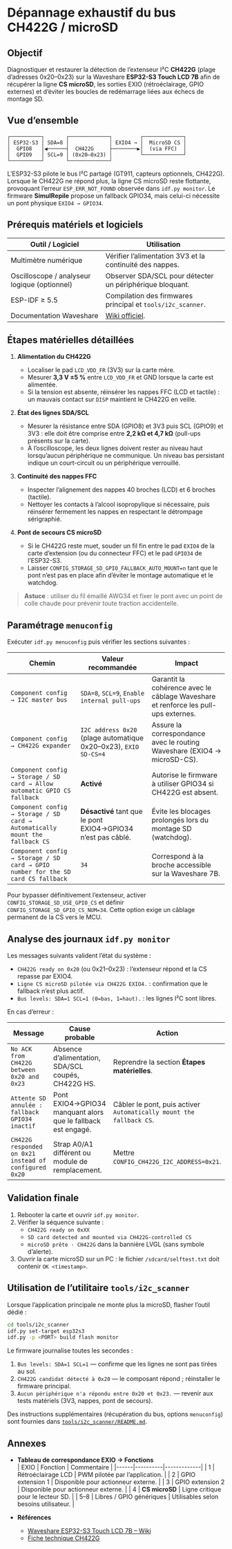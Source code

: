 # Dépannage exhaustif du bus CH422G / microSD

## Objectif

Diagnostiquer et restaurer la détection de l’extenseur I²C **CH422G** (plage d’adresses 0x20–0x23) sur la Waveshare **ESP32-S3 Touch LCD 7B** afin de récupérer la ligne **CS microSD**, les sorties EXIO (rétroéclairage, GPIO externes) et d’éviter les boucles de redémarrage liées aux échecs de montage SD.

## Vue d’ensemble

```
┌──────────┐       ┌─────────────┐         ┌─────────────┐
│ ESP32-S3 │ SDA=8 │             │ EXIO4 → │  MicroSD CS │
│  GPIO8   │◀──────┤  CH422G     ├────────▶│  (via FFC)  │
│  GPIO9   │ SCL=9 │ (0x20–0x23) │         └─────────────┘
└──────────┘       └─────────────┘
```

L’ESP32-S3 pilote le bus I²C partagé (GT911, capteurs optionnels, CH422G). Lorsque le CH422G ne répond plus, la ligne CS microSD reste flottante, provoquant l’erreur `ESP_ERR_NOT_FOUND` observée dans `idf.py monitor`. Le firmware **SimulRepile** propose un fallback GPIO34, mais celui-ci nécessite un pont physique `EXIO4 → GPIO34`.

## Prérequis matériels et logiciels

| Outil / Logiciel | Utilisation |
|------------------|-------------|
| Multimètre numérique | Vérifier l’alimentation 3V3 et la continuité des nappes. |
| Oscilloscope / analyseur logique (optionnel) | Observer SDA/SCL pour détecter un périphérique bloquant. |
| ESP-IDF ≥ 5.5 | Compilation des firmwares principal et `tools/i2c_scanner`. |
| Documentation Waveshare | [Wiki officiel](https://www.waveshare.com/wiki/ESP32-S3-Touch-LCD-7B). |

## Étapes matérielles détaillées

1. **Alimentation du CH422G**  
   - Localiser le pad `LCD_VDD_FR` (3V3) sur la carte mère.  
   - Mesurer **3,3 V ±5 %** entre `LCD_VDD_FR` et GND lorsque la carte est alimentée.  
   - Si la tension est absente, réinsérer les nappes FFC (LCD et tactile) : un mauvais contact sur `DISP` maintient le CH422G en veille.

2. **État des lignes SDA/SCL**  
   - Mesurer la résistance entre SDA (GPIO8) et 3V3 puis SCL (GPIO9) et 3V3 : elle doit être comprise entre **2,2 kΩ et 4,7 kΩ** (pull-ups présents sur la carte).  
   - À l’oscilloscope, les deux lignes doivent rester au niveau haut lorsqu’aucun périphérique ne communique. Un niveau bas persistant indique un court-circuit ou un périphérique verrouillé.

3. **Continuité des nappes FFC**  
   - Inspecter l’alignement des nappes 40 broches (LCD) et 6 broches (tactile).  
   - Nettoyer les contacts à l’alcool isopropylique si nécessaire, puis réinsérer fermement les nappes en respectant le détrompage sérigraphié.

4. **Pont de secours CS microSD**  
   - Si le CH422G reste muet, souder un fil fin entre le pad `EXIO4` de la carte d’extension (ou du connecteur FFC) et le pad `GPIO34` de l’ESP32-S3.  
   - Laisser `CONFIG_STORAGE_SD_GPIO_FALLBACK_AUTO_MOUNT=n` tant que le pont n’est pas en place afin d’éviter le montage automatique et le watchdog.

> **Astuce** : utiliser du fil émaillé AWG34 et fixer le pont avec un point de colle chaude pour prévenir toute traction accidentelle.

## Paramétrage `menuconfig`

Exécuter `idf.py menuconfig` puis vérifier les sections suivantes :

| Chemin | Valeur recommandée | Impact |
|--------|--------------------|--------|
| `Component config → I2C master bus` | `SDA=8`, `SCL=9`, `Enable internal pull-ups` | Garantit la cohérence avec le câblage Waveshare et renforce les pull-ups externes. |
| `Component config → CH422G expander` | `I2C address 0x20` (plage automatique 0x20–0x23), `EXIO SD-CS=4` | Assure la correspondance avec le routing Waveshare (EXIO4 → microSD-CS). |
| `Component config → Storage / SD card → Allow automatic GPIO CS fallback` | **Activé** | Autorise le firmware à utiliser GPIO34 si CH422G est absent. |
| `Component config → Storage / SD card → Automatically mount the fallback CS` | **Désactivé** tant que le pont EXIO4→GPIO34 n’est pas câblé. | Évite les blocages prolongés lors du montage SD (watchdog). |
| `Component config → Storage / SD card → GPIO number for the SD card CS fallback` | `34` | Correspond à la broche accessible sur la Waveshare 7B. |

Pour bypasser définitivement l’extenseur, activer `CONFIG_STORAGE_SD_USE_GPIO_CS` et définir `CONFIG_STORAGE_SD_GPIO_CS_NUM=34`. Cette option exige un câblage permanent de la CS vers le MCU.

## Analyse des journaux `idf.py monitor`

Les messages suivants valident l’état du système :

- `CH422G ready on 0x20` (ou 0x21–0x23) : l’extenseur répond et la CS repasse par EXIO4.  
- `Ligne CS microSD pilotée via CH422G EXIO4.` : confirmation que le fallback n’est plus actif.  
- `Bus levels: SDA=1 SCL=1 (0=bas, 1=haut).` : les lignes I²C sont libres.

En cas d’erreur :

| Message | Cause probable | Action |
|---------|----------------|--------|
| `No ACK from CH422G between 0x20 and 0x23` | Absence d’alimentation, SDA/SCL coupés, CH422G HS. | Reprendre la section **Étapes matérielles**. |
| `Attente SD annulée : fallback GPIO34 inactif` | Pont EXIO4→GPIO34 manquant alors que le fallback est engagé. | Câbler le pont, puis activer `Automatically mount the fallback CS`. |
| `CH422G responded on 0x21 instead of configured 0x20` | Strap A0/A1 différent ou module de remplacement. | Mettre `CONFIG_CH422G_I2C_ADDRESS=0x21`. |

## Validation finale

1. Rebooter la carte et ouvrir `idf.py monitor`.  
2. Vérifier la séquence suivante :
   - `CH422G ready on 0xXX`  
   - `SD card detected and mounted via CH422G-controlled CS`  
   - `microSD prête · CH422G` dans la bannière LVGL (sans symbole d’alerte).  
3. Ouvrir la carte microSD sur un PC : le fichier `/sdcard/selftest.txt` doit contenir `OK <timestamp>`.

## Utilisation de l’utilitaire `tools/i2c_scanner`

Lorsque l’application principale ne monte plus la microSD, flasher l’outil dédié :

```sh
cd tools/i2c_scanner
idf.py set-target esp32s3
idf.py -p <PORT> build flash monitor
```

Le firmware journalise toutes les secondes :

1. `Bus levels: SDA=1 SCL=1` — confirme que les lignes ne sont pas tirées au sol.  
2. `CH422G candidat détecté à 0x20` — le composant répond ; réinstaller le firmware principal.  
3. `Aucun périphérique n'a répondu entre 0x20 et 0x23.` — revenir aux tests matériels (3V3, nappes, pont de secours).

Des instructions supplémentaires (récupération du bus, options `menuconfig`) sont fournies dans [`tools/i2c_scanner/README.md`](../../tools/i2c_scanner/README.md).

## Annexes

- **Tableau de correspondance EXIO → Fonctions**  
  | EXIO | Fonction | Commentaire |
  |------|----------|-------------|
  | 1 | Rétroéclairage LCD | PWM pilotée par l’application. |
  | 2 | GPIO extension 1 | Disponible pour actionneur externe. |
  | 3 | GPIO extension 2 | Disponible pour actionneur externe. |
  | 4 | **CS microSD** | Ligne critique pour le lecteur SD. |
  | 5–8 | Libres / GPIO génériques | Utilisables selon besoins utilisateur. |

- **Références**  
  - [Waveshare ESP32-S3 Touch LCD 7B – Wiki](https://www.waveshare.com/wiki/ESP32-S3-Touch-LCD-7B)  
  - [Fiche technique CH422G](https://www.wch-ic.com/downloads/CH422GDS1_PDF.html)
